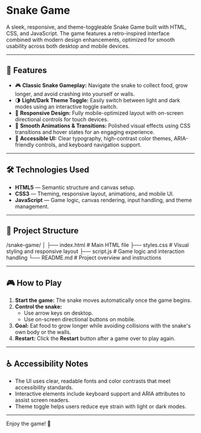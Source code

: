 # Snake Game

A sleek, responsive, and theme-toggleable Snake Game built with HTML, CSS, and JavaScript. The game features a retro-inspired interface combined with modern design enhancements, optimized for smooth usability across both desktop and mobile devices.

---

## 🚀 Features

- 🎮 **Classic Snake Gameplay:** Navigate the snake to collect food, grow longer, and avoid crashing into yourself or walls.
- 🌗 **Light/Dark Theme Toggle:** Easily switch between light and dark modes using an interactive toggle switch.
- 📱 **Responsive Design:** Fully mobile-optimized layout with on-screen directional controls for touch devices.
- 🎨 **Smooth Animations & Transitions:** Polished visual effects using CSS transitions and hover states for an engaging experience.
- 🧠 **Accessible UI:** Clear typography, high-contrast color themes, ARIA-friendly controls, and keyboard navigation support.

---

## 🛠️ Technologies Used

- **HTML5** — Semantic structure and canvas setup.
- **CSS3** — Theming, responsive layout, animations, and mobile UI.
- **JavaScript** — Game logic, canvas rendering, input handling, and theme management.

---

## 📂 Project Structure

/snake-game/
│
├── index.html # Main HTML file
├── styles.css # Visual styling and responsive layout
├── script.js # Game logic and interaction handling
└── README.md # Project overview and instructions


---

## 🎮 How to Play

1. **Start the game:** The snake moves automatically once the game begins.
2. **Control the snake:**
   - Use arrow keys on desktop.
   - Use on-screen directional buttons on mobile.
3. **Goal:** Eat food to grow longer while avoiding collisions with the snake's own body or the walls.
4. **Restart:** Click the **Restart** button after a game over to play again.

---

## ♿ Accessibility Notes

- The UI uses clear, readable fonts and color contrasts that meet accessibility standards.
- Interactive elements include keyboard support and ARIA attributes to assist screen readers.
- Theme toggle helps users reduce eye strain with light or dark modes.

---

Enjoy the game! 🐍
